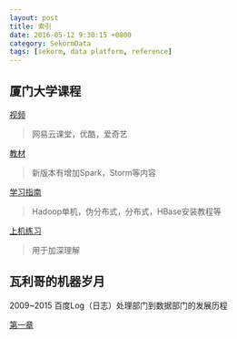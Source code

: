 ```yaml
---
layout: post
title: 索引
date: 2016-05-12 9:30:15 +0800
category: SekormData
tags: [sekorm, data platform, reference]
---
```


## 厦门大学课程

[视频](http://dblab.xmu.edu.cn/post/bigdata-online-course/#lesson1)

> 网易云课堂，优酷，爱奇艺

[教材](http://dblab.xmu.edu.cn/post/bigdata/)

> 新版本有增加Spark，Storm等内容

[学习指南](http://dblab.xmu.edu.cn/post/5663/)

> Hadoop单机，伪分布式，分布式，HBase安装教程等

[上机练习](http://dblab.xmu.edu.cn/post/5645/)

> 用于加深理解

## 瓦利哥的机器岁月

2009~2015 百度Log（日志）处理部门到数据部门的发展历程

[第一章](https://zhuanlan.zhihu.com/p/20390103)
